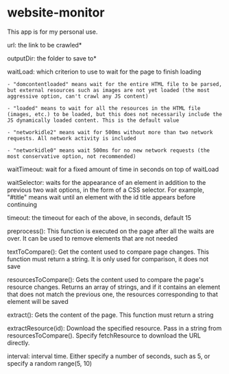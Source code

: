 # website-monitor
 
This app is for my personal use.

url: the link to be crawled*

outputDir: the folder to save to*



waitLoad: which criterion to use to wait for the page to finish loading

    - "domcontentloaded" means wait for the entire HTML file to be parsed, but external resources such as images are not yet loaded (the most aggressive option, can't crawl any JS content)

    - "loaded" means to wait for all the resources in the HTML file (images, etc.) to be loaded, but this does not necessarily include the JS dynamically loaded content. This is the default value

    - "networkidle2" means wait for 500ms without more than two network requests. All network activity is included

    - "networkidle0" means wait 500ms for no new network requests (the most conservative option, not recommended)

waitTimeout: wait for a fixed amount of time in seconds on top of waitLoad

waitSelector: waits for the appearance of an element in addition to the previous two wait options, in the form of a CSS selector. For example, "#title" means wait until an element with the id title appears before continuing

timeout: the timeout for each of the above, in seconds, default 15



preprocess(): This function is executed on the page after all the waits are over. It can be used to remove elements that are not needed

textToCompare(): Get the content used to compare page changes. This function must return a string. It is only used for comparison, it does not save

resourcesToCompare(): Gets the content used to compare the page's resource changes. Returns an array of strings, and if it contains an element that does not match the previous one, the resources corresponding to that element will be saved

extract(): Gets the content of the page. This function must return a string

extractResource(id): Download the specified resource. Pass in a string from resourcesToCompare(). Specify fetchResource to download the URL directly.



interval: interval time. Either specify a number of seconds, such as 5, or specify a random range(5, 10)